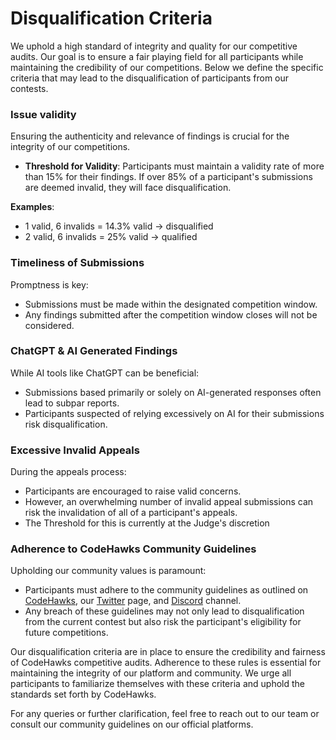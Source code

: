 # Disqualification Criteria

We uphold a high standard of integrity and quality for our competitive audits. Our goal is to ensure a fair playing field for all participants while maintaining the credibility of our competitions. Below we define the specific criteria that may lead to the disqualification of participants from our contests.

### Issue validity

Ensuring the authenticity and relevance of findings is crucial for the integrity of our competitions.

* **Threshold for Validity**: Participants must maintain a validity rate of more than 15% for their findings. If over 85% of a participant's submissions are deemed invalid, they will face disqualification.

**Examples**:

* 1 valid, 6 invalids = 14.3% valid -> disqualified
* 2 valid, 6 invalids = 25% valid -> qualified

### Timeliness of Submissions

Promptness is key:

* Submissions must be made within the designated competition window.
* Any findings submitted after the competition window closes will not be considered.

### ChatGPT & AI Generated Findings

While AI tools like ChatGPT can be beneficial:

* Submissions based primarily or solely on AI-generated responses often lead to subpar reports.
* Participants suspected of relying excessively on AI for their submissions risk disqualification.

### **Excessive Invalid Appeals**

During the appeals process:

* Participants are encouraged to raise valid concerns.
* However, an overwhelming number of invalid appeal submissions can risk the invalidation of all of a participant's appeals.
* The Threshold for this is currently at the Judge's discretion

### Adherence to CodeHawks Community Guidelines

Upholding our community values is paramount:

* Participants must adhere to the community guidelines as outlined on [CodeHawks](https://www.codehawks.com), our [Twitter](https://twitter.com/CodeHawks) page, and [Discord](https://discord.gg/cyfrin) channel.
* Any breach of these guidelines may not only lead to disqualification from the current contest but also risk the participant's eligibility for future competitions.

Our disqualification criteria are in place to ensure the credibility and fairness of CodeHawks competitive audits. Adherence to these rules is essential for maintaining the integrity of our platform and community. We urge all participants to familiarize themselves with these criteria and uphold the standards set forth by CodeHawks.

For any queries or further clarification, feel free to reach out to our team or consult our community guidelines on our official platforms.

